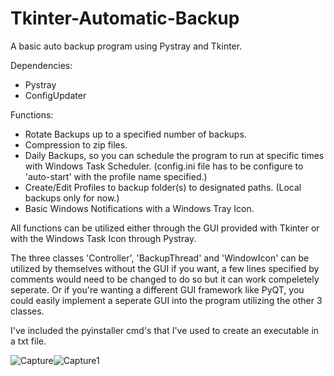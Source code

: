 # Tkinter-Automatic-Backup
A basic auto backup program using Pystray and Tkinter.

Dependencies:
  - Pystray
  - ConfigUpdater

Functions:
  - Rotate Backups up to a specified number of backups.
  - Compression to zip files.
  - Daily Backups, so you can schedule the program to run at specific times with Windows Task Scheduler. (config.ini file has to be configure to 'auto-start' with the profile name specified.)
  - Create/Edit Profiles to backup folder(s) to designated paths. (Local backups only for now.)
  - Basic Windows Notifications with a Windows Tray Icon.

All functions can be utilized either through the GUI provided with Tkinter or with the Windows Task Icon through Pystray.

The three classes 'Controller', 'BackupThread' and 'WindowIcon' can be utilized by themselves without the GUI if you want, a few lines specified by comments would need to be changed to do so but it can work compeletely seperate.
Or if you're wanting a different GUI framework like PyQT, you could easily implement a seperate GUI into the program utilizing the other 3 classes.

I've included the pyinstaller cmd's that I've used to create an executable in a txt file.

![Capture](https://github.com/user-attachments/assets/f16c8347-7663-4e1c-8aae-1ba969789aaf)![Capture1](https://github.com/user-attachments/assets/7151ff9a-3043-4bec-81a0-b8709df0552c)
